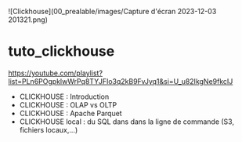 ![Clickhouse](00_prealable/images/Capture d'écran 2023-12-03 201321.png)

# tuto_clickhouse

https://youtube.com/playlist?list=PLn6POgpklwWrPq8TYJFIo3q2kB9FvJyq1&si=U_u82IkgNe9fkcIJ

- CLICKHOUSE : Introduction
- CLICKHOUSE : OLAP vs OLTP
- CLICKHOUSE : Apache Parquet
- CLICKHOUSE local : du SQL dans dans la ligne de commande (S3, fichiers locaux,...)

